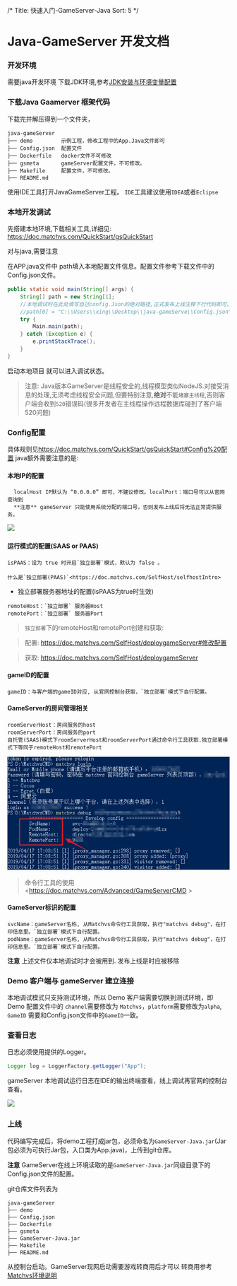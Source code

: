 /*
Title: 快速入门-GameServer-Java
Sort: 5
*/

# Java-GameServer 开发文档

### 开发环境

需要java开发环境 下载JDK环境,参考[JDK安装与环境变量配置](https://jingyan.baidu.com/article/6dad5075d1dc40a123e36ea3.html) 

### 下载Java Gaamerver 框架代码

下载完并解压得到一个文件夹，

```shell
java-gameServer
├── demo         示例工程，修改工程中的App.Java文件即可
├── Config.json  配置文件
├── Dockerfile   docker文件不可修改
├── gsmeta       gameServer配置文件，不可修改。
├── Makefile     配置文件，不可修改。
├── README.md
```

使用IDE工具打开JavaGameServer工程。 `IDE`工具建议使用`IDEA`或者`Eclipse`

### 本地开发调试

先搭建本地环境,下载相关工具,详细见: <https://doc.matchvs.com/QuickStart/gsQuickStart>

对与java,需要注意

在APP.java文件中 path填入本地配置文件信息。配置文件参考下载文件中的Config.json文件。

```Java
public static void main(String[] args) {
	String[] path = new String[1];
	//本地调试时在此处填写自己config.Json的绝对路径,正式发布上线注释下行代码即可。
	//path[0] = "C:\\Users\\xing\\Desktop\\java-gameServe\\Config.json";
	try {
		Main.main(path);
	} catch (Exception e) {
		e.printStackTrace();
	}
}
```
启动本地项目 就可以进入调试状态。

> 注意: Java版本GameServer是线程安全的,线程模型类似NodeJS.对接受消息的处理,无须考虑线程安全问题,但要特别注意,**绝对**不能`堵塞主线程`,否则客户端会收到`520`错误码(很多开发者在主线程操作远程数据库碰到了客户端520问题)



### Config配置

具体规则见<https://doc.matchvs.com/QuickStart/gsQuickStart#Config%20配置>
java额外需要注意的是:

#### 本地IP的配置

```
  localHost IP默认为 “0.0.0.0” 即可，不建议修改。localPort：端口号可以从官网查询到
  **注意** gameServer 只能使用系统分配的端口号，否则发布上线后将无法正常提供服务。
```

![](http://imgs.matchvs.com/static/Doc-img/new-start/gameServerimg/java-GameServer1.png)



#### 运行模式的配置(SAAS or PAAS)
```
isPAAS：设为 true 时开启`独立部署`模式，默认为 false 。 

什么是`独立部署(PAAS)`<https://doc.matchvs.com/SelfHost/selfhostIntro>
```
- 独立部署服务器地址的配置(isPAAS为true时生效)
```
remoteHost：`独立部署` 服务器Host
remotePort：`独立部署` 服务器Port
```
> `独立部署`下的remoteHost和remotePort创建和获取:

> 配置: <https://doc.matchvs.com/SelfHost/deploygameServer#修改配置>

> 获取: <https://doc.matchvs.com/SelfHost/deploygameServer>

#### gameID的配置

```
gameID：与客户端的gameID对应, 从官网控制台获取，`独立部署`模式下自行配置。
```

#### GameServer的房间管理相关

```
roomServerHost：房间服务的host
roomServerPort：房间服务的port
自托管(SAAS)模式下roomServerHost和roomServerPort通过命令行工具获取.独立部署模式下等同于remoteHost和remotePort
```

![commandtool](GameServer-Java.assets/commandtool.png)

> 命令行工具的使用 <<https://doc.matchvs.com/Advanced/GameServerCMD> >


#### GameServer标识的配置

```
svcName：gameServer名称, 从Matchvs命令行工具获取，执行"matchvs debug"，在打印信息里。`独立部署`模式下自行配置。
podName：gameServer名称, 从Matchvs命令行工具获取，执行"matchvs debug"，在打印信息里。`独立部署`模式下自行配置。
```

**注意** 上述文件仅本地调试时才会被用到. 发布上线是时应被移除

### Demo 客户端与 gameServer 建立连接

本地调试模式只支持测试环境，所以 Demo 客户端需要切换到测试环境，即 Demo 配置文件中的 `channel`需要修改为 `Matchvs`，`platform`需要修改为`alpha`, `GameID` 需要和Config.json文件中的`GameID`一致。

### 查看日志

日志必须使用提供的Logger。

```Java
Logger log = LoggerFactory.getLogger("App");
```

gameServer 本地调试运行日志在IDE的输出终端查看，线上调试再官网的控制台查看。

![](http://imgs.matchvs.com/static/Doc-img/new-start/gameServerimg/java-GameServer2.png)

### 上线

代码编写完成后，将demo工程打成jar包，必须命名为`GameServer-Java.jar`(Jar包必须为可执行Jar包，入口类为App.java)，上传到git仓库。

**注意** GameServer在线上环境读取的是`GameServer-Java.jar`同级目录下的Config.json文件的配置。

git仓库文件列表为

```shell
java-gameServer
├── demo
├── Config.json   
├── Dockerfile
├── gsmeta
├── GameServer-Java.jar
├── Makefile
├── README.md
```

从控制台启动。GameServer现网启动需要游戏转商用后才可以 转商用参考  [Matchvs环境说明](../Advanced/EnvGuide)




